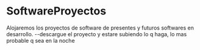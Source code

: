 # SoftwareProyectos
Alojaremos los proyectos de software de presentes y futuros softwares en desarrollo.
--descargue el proyecto y estare subiendo lo q haga, lo mas probable q sea en la noche
